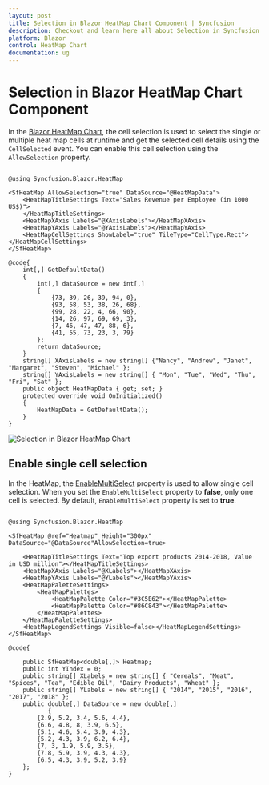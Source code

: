 ```yaml
---
layout: post
title: Selection in Blazor HeatMap Chart Component | Syncfusion
description: Checkout and learn here all about Selection in Syncfusion Blazor HeatMap Chart component and much more.
platform: Blazor
control: HeatMap Chart
documentation: ug
---
```


# Selection in Blazor HeatMap Chart Component

In the [Blazor HeatMap Chart](https://www.syncfusion.com/blazor-components/blazor-heatmap-chart), the cell selection is used to select the single or multiple heat map cells at runtime and get the selected cell details using the `CellSelected`  event. You can enable this cell selection using the `AllowSelection` property.

```cshtml

@using Syncfusion.Blazor.HeatMap

<SfHeatMap AllowSelection="true" DataSource="@HeatMapData">
    <HeatMapTitleSettings Text="Sales Revenue per Employee (in 1000 US$)">
    </HeatMapTitleSettings>
    <HeatMapXAxis Labels="@XAxisLabels"></HeatMapXAxis>
    <HeatMapYAxis Labels="@YAxisLabels"></HeatMapYAxis>
    <HeatMapCellSettings ShowLabel="true" TileType="CellType.Rect"></HeatMapCellSettings>
</SfHeatMap>

@code{
    int[,] GetDefaultData()
    {
        int[,] dataSource = new int[,]
        {
            {73, 39, 26, 39, 94, 0},
            {93, 58, 53, 38, 26, 68},
            {99, 28, 22, 4, 66, 90},
            {14, 26, 97, 69, 69, 3},
            {7, 46, 47, 47, 88, 6},
            {41, 55, 73, 23, 3, 79}
        };
        return dataSource;
    }
    string[] XAxisLabels = new string[] {"Nancy", "Andrew", "Janet", "Margaret", "Steven", "Michael" };
    string[] YAxisLabels = new string[] { "Mon", "Tue", "Wed", "Thu", "Fri", "Sat" };
    public object HeatMapData { get; set; }
    protected override void OnInitialized()
    {
        HeatMapData = GetDefaultData();
    }
}

```

![Selection in Blazor HeatMap Chart](images/blazor-heatmap-chart-selection.png)

## Enable single cell selection

In the HeatMap, the [EnableMultiSelect]() property is used to allow single cell selection. When you set the `EnableMultiSelect` property to **false**, only one cell is selected. By default, `EnableMultiSelect` property is set to **true**.

```cshtml

@using Syncfusion.Blazor.HeatMap

<SfHeatMap @ref="Heatmap" Height="300px" DataSource="@DataSource"AllowSelection=true>
   
    <HeatMapTitleSettings Text="Top export products 2014-2018, Value in USD million"></HeatMapTitleSettings>
    <HeatMapXAxis Labels="@XLabels"></HeatMapXAxis>
    <HeatMapYAxis Labels="@YLabels"></HeatMapYAxis>
    <HeatMapPaletteSettings>
        <HeatMapPalettes>
            <HeatMapPalette Color="#3C5E62"></HeatMapPalette>
            <HeatMapPalette Color="#86C843"></HeatMapPalette>
        </HeatMapPalettes>
    </HeatMapPaletteSettings>
    <HeatMapLegendSettings Visible=false></HeatMapLegendSettings>
</SfHeatMap>

@code{

    public SfHeatMap<double[,]> Heatmap;
    public int YIndex = 0;
    public string[] XLabels = new string[] { "Cereals", "Meat", "Spices", "Tea", "Edible Oil", "Dairy Products", "Wheat" };
    public string[] YLabels = new string[] { "2014", "2015", "2016", "2017", "2018" };
    public double[,] DataSource = new double[,]
           {
        {2.9, 5.2, 3.4, 5.6, 4.4},
        {6.6, 4.8, 8, 3.9, 6.5},
        {5.1, 4.6, 5.4, 3.9, 4.3},
        {5.2, 4.3, 3.9, 6.2, 6.4},
        {7, 3, 1.9, 5.9, 3.5},
        {7.8, 5.9, 3.9, 4.3, 4.3},
        {6.5, 4.3, 3.9, 5.2, 3.9}
    };
}

```

